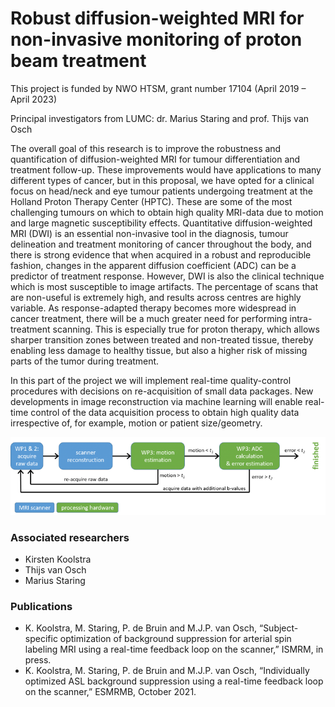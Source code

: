 #  Robust diffusion-weighted MRI for non-invasive monitoring of proton beam treatment
This project is funded by NWO HTSM, grant number 17104 (April 2019 – April 2023)

Principal investigators from LUMC: dr. Marius Staring and prof. Thijs van Osch

The overall goal of this research is to improve the robustness and quantification of diffusion-weighted MRI for tumour differentiation and treatment follow-up. These improvements would have applications to many different types of cancer, but in this proposal, we have opted for a clinical focus on head/neck and eye tumour patients undergoing treatment at the Holland Proton Therapy Center (HPTC). These are some of the most challenging tumours on which to obtain high quality MRI-data due to motion and large magnetic susceptibility effects. Quantitative diffusion-weighted MRI (DWI) is an essential non-invasive tool in the diagnosis, tumour delineation and treatment monitoring of cancer throughout the body, and there is strong evidence that when acquired in a robust and reproducible fashion, changes in the apparent diffusion coefficient (ADC) can be a predictor of treatment response. However, DWI is also the clinical technique which is most susceptible to image artifacts. The percentage of scans that are non-useful is extremely high, and results across centres are highly variable. As response-adapted therapy becomes more widespread in cancer treatment, there will be a much greater need for performing intra-treatment scanning. This is especially true for proton therapy, which allows sharper transition zones between treated and non-treated tissue, thereby enabling less damage to healthy tissue, but also a higher risk of missing parts of the tumor during treatment.

In this part of the project we will implement real-time quality-control procedures with decisions on re-acquisition of small data packages. New developments in image reconstruction via machine learning will enable real-time control of the data acquisition process to obtain high quality data irrespective of, for example, motion or patient size/geometry.

![](../../assets/img/sections/bml/WP3-DWIAI-768x190.png)

### Associated researchers
- Kirsten Koolstra
- Thijs van Osch
- Marius Staring

### Publications
- K. Koolstra, M. Staring, P. de Bruin and M.J.P. van Osch, “Subject-specific optimization of background suppression for arterial spin labeling MRI using a real-time feedback loop on the scanner,” ISMRM, in press.
- K. Koolstra, M. Staring, P. de Bruin and M.J.P. van Osch, “Individually optimized ASL background suppression using a real-time feedback loop on the scanner,” ESMRMB, October 2021.